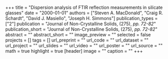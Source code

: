 +++
title = "Dispersion analysis of FTIR reflection measurements in silicate glasses"
date = "2000-01-01"
authors = ["Steven A. MacDonald", "Craig R. Schardt", "David J. Masiello", "Joseph H. Simmons"]
publication_types = ["2"]
publication = "Journal of Non-Crystalline Solids, (275), _pp. 72-82_"
publication_short = "Journal of Non-Crystalline Solids, (275), _pp. 72-82_"
abstract = ""
abstract_short = ""
image_preview = ""
selected = false
projects = []
tags = []
url_preprint = ""
url_code = ""
url_dataset = ""
url_project = ""
url_slides = ""
url_video = ""
url_poster = ""
url_source = ""
math = true
highlight = true
[header]
image = ""
caption = ""
+++
